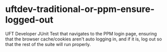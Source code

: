 # uftdev-traditional-or-ppm-ensure-logged-out
UFT Developer JUnit Test that navigates to the PPM login page, ensuring that the browser cache/cookies aren't auto logging in, and if it is, log out so that the rest of the suite will run properly.
